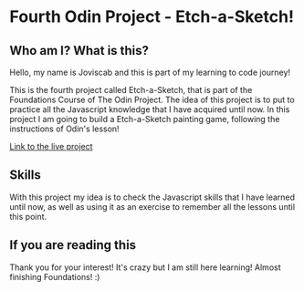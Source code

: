 # Fourth Odin Project - Etch-a-Sketch!

## Who am I? What is this?

Hello, my name is Joviscab and this is part of my learning to code journey!

This is the fourth project called Etch-a-Sketch, that is part of the Foundations Course of The Odin Project. The idea of this project is to put to practice all the Javascript knowledge that I have acquired until now. In this project I am going to build a Etch-a-Sketch painting game, following the instructions of Odin's lesson!

[Link to the live project](https://joviscab.github.io/etchasketch/)

## Skills

With this project my idea is to check the Javascript skills that I have learned until now, as well as using it as an exercise to remember all the lessons until this point.

## If you are reading this

Thank you for your interest! It's crazy but I am still here learning! Almost finishing Foundations! :)
